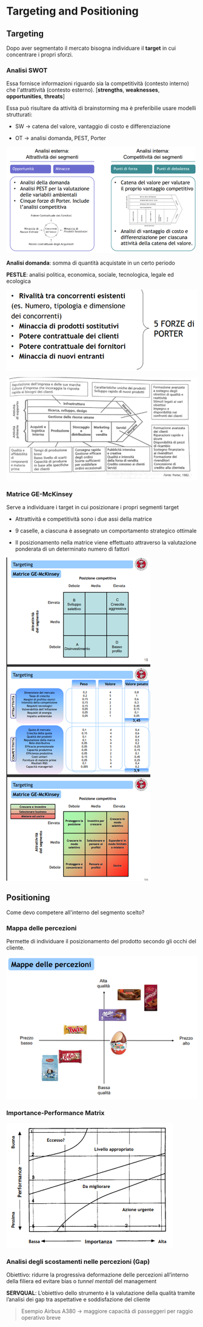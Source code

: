 # Targeting and Positioning

## Targeting

Dopo aver segmentato il mercato bisogna individuare il **target** in cui concentrare i propri sforzi.

### Analisi SWOT

Essa fornisce informazioni riguardo sia la competitività (contesto interno) che l'attrattività (contesto esterno). [**strengths**, **weaknesses**, **opportunities**, **threats**]

Essa può risultare da attività di brainstorming ma è preferibilie usare modelli strutturati: 

- SW -> catena del valore, vantaggio di costo e differenziazione

- OT -> analisi domanda, PEST, Porter

![](../assets/2023-03-24-11-08-46-image.png)

**Analisi domanda**: somma di quantità acquistate in un certo periodo

**PESTLE**: analisi politica, economica, sociale, tecnologica, legale ed ecologica

![](../assets/2023-03-24-11-11-30-image.png)

![](../assets/2023-03-24-11-13-11-image.png)

### Matrice GE-McKinsey

Serve a individuare i target in cui posizionare i propri segmenti target

- Attrattività e competitività sono i due assi della matrice

- 9 caselle, a ciascuna è assegnato un comportamento strategico ottimale

- Il posizionamento nella matrice viene effettuato attraverso la valutazione 
  ponderata di un determinato numero di fattori

![](../assets/2023-03-24-11-16-27-image.png)

## Positioning

Come devo competere all'interno del segmento scelto?

### Mappa delle percezioni

Permette di individuare il posizionamento del prodotto secondo gli occhi del cliente.

![](../assets/2023-03-24-11-19-11-image.png)

### Importance-Performance Matrix

![](../assets/2023-03-24-11-25-48-image.png)

### Analisi degli scostamenti nelle percezioni (Gap)

Obiettivo: ridurre la progressiva deformazione delle percezioni all’interno della filiera ed evitare bias o *tunnel mentali* del management

**SERVQUAL**: L’obiettivo dello strumento è la valutazione della qualità tramite l’analisi dei gap tra aspettative e soddisfazione del cliente 

> Esempio Airbus A380 -> maggiore capacità di passeggeri per raggio operativo breve
